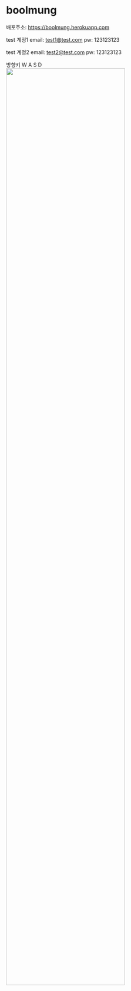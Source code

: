 # boolmung

배포주소: https://boolmung.herokuapp.com

test 계정1 
email: test1@test.com
pw: 123123123

test 계정2
email: test2@test.com
pw: 123123123

방향키 
  W
A S D
<img width="80%" src = "https://user-images.githubusercontent.com/112445899/233137520-461daca4-b3e7-4265-964e-00114f97e0e9.gif
" />
